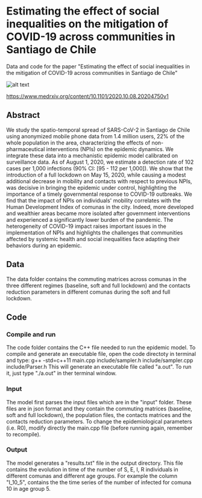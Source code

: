 # Estimating the effect of social inequalities on the mitigation of COVID-19 across communities in Santiago de Chile
Data and code for the paper "Estimating the effect of social inequalities in the mitigation of COVID-19 across communities in Santiago de Chile"

![alt text](https://github.com/ngozzi/covid19-santiago/blob/master/santiago.png)

https://www.medrxiv.org/content/10.1101/2020.10.08.20204750v1

## Abstract
We study the spatio-temporal spread of SARS-CoV-2 in Santiago de Chile using anonymized mobile phone data from 1.4 million users, 22% of the whole population in the area, characterizing the effects of non-pharmaceutical interventions (NPIs) on the epidemic dynamics. We integrate these data into a mechanistic epidemic model calibrated on surveillance data. As of August 1, 2020, we estimate a detection rate of 102 cases per 1,000 infections (90% CI: [95 - 112 per 1,000]). We show that the introduction of a full lockdown on May 15, 2020, while causing a modest additional decrease in mobility and contacts with respect to previous NPIs, was decisive in bringing the epidemic under control, highlighting the importance of a timely governmental response to COVID-19 outbreaks. We find that the impact of NPIs on individuals' mobility correlates with the Human Development Index of comunas in the city. Indeed, more developed and wealthier areas became more isolated after government interventions and experienced a significantly lower burden of the pandemic. The heterogeneity of COVID-19 impact raises important issues in the implementation of NPIs and highlights the challenges that communities affected by systemic health and social inequalities face adapting their behaviors during an epidemic.

## Data 
The data folder contains the commuting matrices across comunas in the three different regimes (baseline, soft and full lockdown) and the contacts reduction parameters in different comunas during the soft and full lockdown.

## Code
### Compile and run
The code folder contains the C++ file needed to run the epidemic model. To compile and generate an executable file, open the code directoty in terminal and type: 
g++ -std=c++11 main.cpp include/sampler.h include/sampler.cpp include/Parser.h 
This will generate an executable file called "a.out". To run it, just type "./a.out" in ther terminal window. 

### Input
The model first parses the input files which are in the "input" folder. These files are in json format and they contain the commuting matrices (baseline, soft and full lockdown), the population files, the contacts matrices and the contacts reduction parameters. To change the epidemiological parameters (i.e. R0), modify directly the main.cpp file (before running again, remember to recompile).

### Output
The model generates a "results.txt" file in the output directory. This file contains the evolution in time of the number of S, E, I, R individuals in different comunas and different age groups. For example the column "I_10_5", contains the the time series of the number of infected for comuna 10 in age group 5. 

